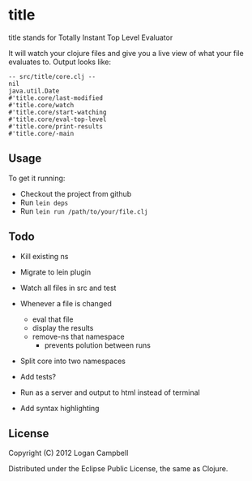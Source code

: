 # title

title stands for Totally Instant Top Level Evaluator

It will watch your clojure files and give you a live view of what your file
evaluates to. Output looks like:

    -- src/title/core.clj --
    nil
    java.util.Date
    #'title.core/last-modified
    #'title.core/watch
    #'title.core/start-watching
    #'title.core/eval-top-level
    #'title.core/print-results
    #'title.core/-main

## Usage

To get it running:

* Checkout the project from github
* Run `lein deps`
* Run `lein run /path/to/your/file.clj`

## Todo

* Kill existing ns

* Migrate to lein plugin
* Watch all files in src and test
* Whenever a file is changed
  * eval that file
  * display the results
  * remove-ns that namespace
    * prevents polution between runs
* Split core into two namespaces
* Add tests?
* Run as a server and output to html instead of terminal
* Add syntax highlighting

## License

Copyright (C) 2012 Logan Campbell

Distributed under the Eclipse Public License, the same as Clojure.
